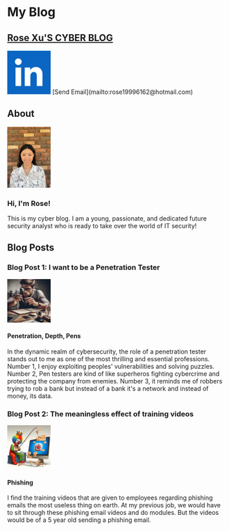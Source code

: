 # My Blog

## [Rose Xu'S CYBER BLOG](https://www.linkedin.com/)
<img src="./images/LINKEDINIMAGE.png" href="www.linkedin.com" width="100"/>
[Send Email](mailto:rose19996162@hotmail.com)

## About
<img src="./images/IMG_9585.jpg" width="100"/>

### Hi, I'm Rose!
This is my cyber blog. I am a young, passionate, and dedicated future security analyst who is ready to take over the world of IT security!

## Blog Posts

### Blog Post 1: I want to be a Penetration Tester
<img src="./images/TheRealistPenTester.webp" width="100"/>

#### Penetration, Depth, Pens
In the dynamic realm of cybersecurity, the role of a penetration tester stands out to me as one of the most thrilling and essential professions. Number 1, I enjoy exploiting peoples' vulnerabilities and solving puzzles. Number 2, Pen testers are kind of like superheros fighting cybercrime and protecting the company from enemies. Number 3, it reminds me of robbers trying to rob a bank but instead of a bank it's a network and instead of money, its data.

### Blog Post 2: The meaningless effect of training videos
<img src="./images/Designer.png" width="100"/>

#### Phishing
I find the training videos that are given to employees regarding phishing emails the most useless thing on earth. At my previous job, we would have to sit through these phishing email videos and do modules. But the videos would be of a 5 year old sending a phishing email.
